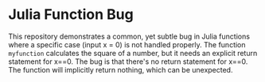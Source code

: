 # Julia Function Bug

This repository demonstrates a common, yet subtle bug in Julia functions where a specific case (input x = 0) is not handled properly. 
The function `myfunction` calculates the square of a number, but it needs an explicit return statement for x==0.
The bug is that there's no return statement for x==0.  The function will implicitly return nothing, which can be unexpected.